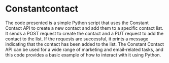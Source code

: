 # Constantcontact

The code presented is a simple Python script that uses the Constant Contact API to create a new contact and add them to a specific contact list. It sends a POST request to create the contact and a PUT request to add the contact to the list. If the requests are successful, it prints a message indicating that the contact has been added to the list. The Constant Contact API can be used for a wide range of marketing and email-related tasks, and this code provides a basic example of how to interact with it using Python.
